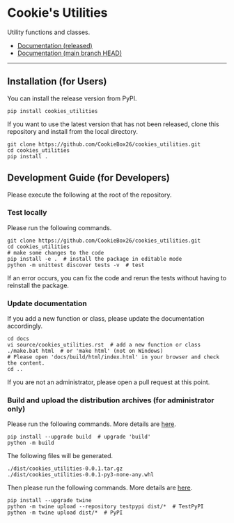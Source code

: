 # Cookie's Utilities

Utility functions and classes.

<!-- - [TestPyPI](https://test.pypi.org/project/cookies-utilities/) -->
<!-- - [PyPI](https://pypi.org/project/cookies-utilities/) -->
- [Documentation (released)](https://cookies-utilities.readthedocs.io/en/stable/)
- [Documentation (main branch HEAD)](https://cookies-utilities.readthedocs.io/en/latest/)

---

## Installation (for Users)

You can install the release version from PyPI.

```
pip install cookies_utilities
```

If you want to use the latest version that has not been released, clone this repository and install from the local directory.

```
git clone https://github.com/CookieBox26/cookies_utilities.git
cd cookies_utilities
pip install .
```

## Development Guide (for Developers)

Please execute the following at the root of the repository.

### Test locally

Please run the following commands.

```
git clone https://github.com/CookieBox26/cookies_utilities.git
cd cookies_utilities
# make some changes to the code
pip install -e .  # install the package in editable mode
python -m unittest discover tests -v  # test
```
If an error occurs, you can fix the code and rerun the tests without having to reinstall the package.

### Update documentation

If you add a new function or class, please update the documentation accordingly.

```
cd docs
vi source/cookies_utilities.rst  # add a new function or class
./make.bat html  # or 'make html' (not on Windows)
# Please open 'docs/build/html/index.html' in your browser and check the content.
cd ..
```

If you are not an administrator, please open a pull request at this point.

### Build and upload the distribution archives (for administrator only)

Please run the following commands. More details are [here](https://packaging.python.org/en/latest/tutorials/packaging-projects/#generating-distribution-archives).

```
pip install --upgrade build  # upgrade 'build'
python -m build
```

The following files will be generated.

```
./dist/cookies_utilities-0.0.1.tar.gz
./dist/cookies_utilities-0.0.1-py3-none-any.whl
```

Then please run the following commands. More details are [here](https://packaging.python.org/en/latest/tutorials/packaging-projects/#uploading-the-distribution-archives).

```
pip install --upgrade twine
python -m twine upload --repository testpypi dist/*  # TestPyPI
python -m twine upload dist/*  # PyPI
```

